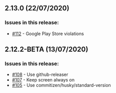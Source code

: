 ## 2.13.0 (22/07/2020) 


### Issues in this release:

* [#112](https://github.com/iamtomhewitt/vr-pacman/issues/112) - Google Play Store violations



## 2.12.2-BETA (13/07/2020) 


### Issues in this release:

* [#108](https://github.com/iamtomhewitt/vr-pacman/issues/108) - Use github-releaser
* [#107](https://github.com/iamtomhewitt/vr-pacman/issues/107) - Keep screen always on
* [#105](https://github.com/iamtomhewitt/vr-pacman/issues/105) - Use commitizen/husky/standard-version